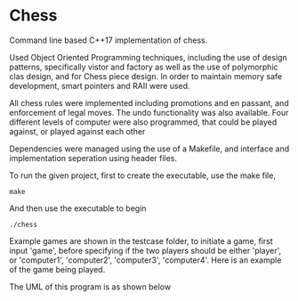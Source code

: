 # Chess

Command line based C++17 implementation of chess.

Used Object Oriented Programming techniques, including the use of design patterns, specifically vistor and factory as well as the use of polymorphic clas design, and for Chess piece design. In order to maintain memory safe development, smart pointers and RAII were used.

All chess rules were implemented including promotions and en passant, and enforcement of legal moves. The undo functionality was also available. Four different levels of computer were also programmed, that could be played against, or played against each other

Dependencies were managed using the use of a Makefile, and interface and implementation seperation using header files.

To run the given project, first to create the executable, use the make file,

```shell
make
```

And then use the executable to begin

```shell
./chess
```

Example games are shown in the testcase folder, to initiate a game, first input 'game', before specifying if the two players should be either 'player', or 'computer1', 'computer2', 'computer3', 'computer4'. Here is an example of the game being played.

The UML of this program is as shown below
